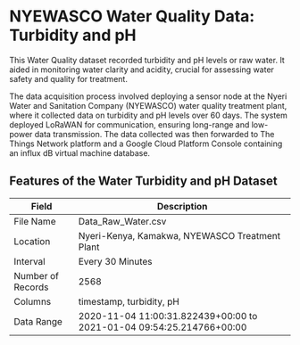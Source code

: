 # NYEWASCO Water Quality Data: Turbidity and pH

This Water Quality dataset recorded turbidity and pH levels or raw water. It aided in monitoring water clarity and acidity, crucial for assessing water safety and quality for treatment.

The data acquisition process involved deploying a sensor node at the Nyeri Water and Sanitation Company (NYEWASCO) water quality treatment plant, where it collected data on turbidity and pH levels over 60 days. The system deployed LoRaWAN for communication, ensuring long-range and low-power data transmission. The data collected was then forwarded to The Things Network platform and a Google Cloud Platform Console containing an influx dB virtual machine database.

## **Features of the Water Turbidity and pH Dataset**


| Field            | Description                                          |
| ---------------- | ---------------------------------------------------- |
| File Name        | Data_Raw_Water.csv                                   |
| Location         | Nyeri-Kenya, Kamakwa, NYEWASCO Treatment Plant       |
| Interval         | Every 30 Minutes                                     |
| Number of Records| 2568                                                 |
| Columns          | timestamp, turbidity, pH                                  |
| Data Range       | 2020-11-04 11:00:31.822439+00:00 to 2021-01-04 09:54:25.214766+00:00 |



